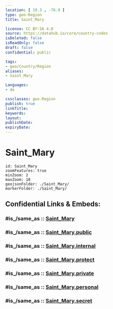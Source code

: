 ```yaml
---
location: [ 18.3 , -76.9 ] 
type: geo-Region
title: Saint_Mary

license: CC BY-SA 4.0
source: https://datahub.io/core/country-codes
isDeleted: false
isReadOnly: false
draft: false
confidential: public

tags:
- geo/Country/Region
aliases:
- Saint_Mary

Languages:
- de

cssclasses: geo-Region
publish: true
linkTitle: 
keywords: 
layout: 
publishDate: 
expiryDate: 
---
```


# Saint_Mary

```leaflet
id: Saint_Mary
zoomFeatures: true 
minZoom: 2 
maxZoom: 18
geojsonFolder: ./Saint_Mary/
markerFolder: ./Saint_Mary/
```


## Confidential Links & Embeds: 

### #is_/same_as :: [Saint_Mary](/_Standards/Earth/Continent/America~Caribbean/Jamaica/Parishes~Jamaica/Saint_Mary.md) 

### #is_/same_as :: [Saint_Mary.public](/_public/Earth/Continent/America~Caribbean/Jamaica/Parishes~Jamaica/Saint_Mary.public.md) 

### #is_/same_as :: [Saint_Mary.internal](/_internal/Earth/Continent/America~Caribbean/Jamaica/Parishes~Jamaica/Saint_Mary.internal.md) 

### #is_/same_as :: [Saint_Mary.protect](/_protect/Earth/Continent/America~Caribbean/Jamaica/Parishes~Jamaica/Saint_Mary.protect.md) 

### #is_/same_as :: [Saint_Mary.private](/_private/Earth/Continent/America~Caribbean/Jamaica/Parishes~Jamaica/Saint_Mary.private.md) 

### #is_/same_as :: [Saint_Mary.personal](/_personal/Earth/Continent/America~Caribbean/Jamaica/Parishes~Jamaica/Saint_Mary.personal.md) 

### #is_/same_as :: [Saint_Mary.secret](/_secret/Earth/Continent/America~Caribbean/Jamaica/Parishes~Jamaica/Saint_Mary.secret.md)

